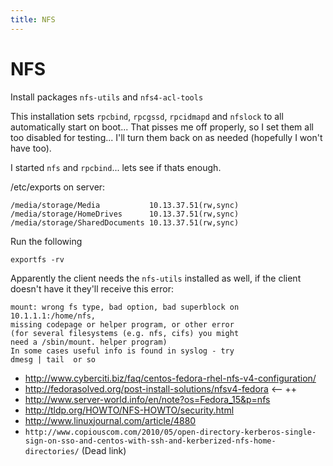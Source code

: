 ```yaml
---
title: NFS
---
```


# NFS

Install packages `nfs-utils` and `nfs4-acl-tools`

This installation sets `rpcbind`, `rpcgssd`, `rpcidmapd` and `nfslock` to all
automatically start on boot... That pisses me off properly, so I set them all
too disabled for testing... I'll turn them back on as needed (hopefully I won't
have too).

I started `nfs` and `rpcbind`... lets see if thats enough.

/etc/exports on server:

```
/media/storage/Media           10.13.37.51(rw,sync)  
/media/storage/HomeDrives      10.13.37.51(rw,sync)
/media/storage/SharedDocuments 10.13.37.51(rw,sync)
```

Run the following

```
exportfs -rv
```

Apparently the client needs the `nfs-utils` installed as well, if the client
doesn't have it they'll receive this error:

```
mount: wrong fs type, bad option, bad superblock on 10.1.1.1:/home/nfs,
missing codepage or helper program, or other error
(for several filesystems (e.g. nfs, cifs) you might
need a /sbin/mount. helper program)
In some cases useful info is found in syslog - try
dmesg | tail  or so
```

* http://www.cyberciti.biz/faq/centos-fedora-rhel-nfs-v4-configuration/
* http://fedorasolved.org/post-install-solutions/nfsv4-fedora  <-- ++
* http://www.server-world.info/en/note?os=Fedora_15&p=nfs
* http://tldp.org/HOWTO/NFS-HOWTO/security.html
* http://www.linuxjournal.com/article/4880
* `http://www.copiouscom.com/2010/05/open-directory-kerberos-single-sign-on-sso-and-centos-with-ssh-and-kerberized-nfs-home-directories/` (Dead link)


